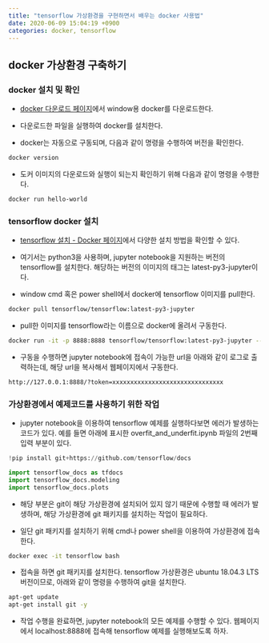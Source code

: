 ```yaml
---
title: "tensorflow 가상환경을 구현하면서 배우는 docker 사용법"
date: 2020-06-09 15:04:19 +0900
categories: docker, tensorflow
---
```


## docker 가상환경 구축하기

### docker 설치 및 확인

- [docker 다운로드 페이지](https://docs.docker.com/get-docker/)에서 window용 docker를 다운로드한다.

- 다운로드한 파일을 실행하여 docker를 설치한다.

- docker는 자동으로 구동되며, 다음과 같이 명령을 수행하여 버전을 확인한다.

```bash
docker version
```

- 도커 이미지의 다운로드와 실행이 되는지 확인하기 위해 다음과 같이 명령을 수행한다.

```bash
docker run hello-world
```

### tensorflow docker 설치

- [tensorflow 설치 - Docker 페이지](https://www.tensorflow.org/install/docker?hl=ko)에서 다양한 설치 방법을 확인할 수 있다.

- 여기서는 python3을 사용하며, jupyter notebook을 지원하는 버전의 tensorflow를 설치한다. 해당하는 버전의 이미지의 태그는 latest-py3-jupyter이다.

- window cmd 혹은 power shell에서 docker에 tensorflow 이미지를 pull한다.

```bash
docker pull tensorflow/tensorflow:latest-py3-jupyter
```

- pull한 이미지를 tensorflow라는 이름으로 docker에 올려서 구동한다.

```bash
docker run -it -p 8888:8888 tensorflow/tensorflow:latest-py3-jupyter --name tensorflow
```

- 구동을 수행하면 jupyter notebook에 접속이 가능한 url을 아래와 같이 로그로 출력하는데, 해당 url을 복사해서 웹페이지에서 구동한다.

```bash
http://127.0.0.1:8888/?token=xxxxxxxxxxxxxxxxxxxxxxxxxxxxxxx
```

### 가상환경에서 예제코드를 사용하기 위한 작업

- jupyter notebook을 이용하여 tensorflow 예제를 실행하다보면 에러가 발생하는 코드가 있다. 예를 들면 아래에 표시한 overfit_and_underfit.ipynb 파일의 2번째 입력 부분이 있다.

```python
!pip install git+https://github.com/tensorflow/docs

import tensorflow_docs as tfdocs
import tensorflow_docs.modeling
import tensorflow_docs.plots
```

- 해당 부분은 git이 해당 가상환경에 설치되어 있지 않기 때문에 수행할 때 에러가 발생하며, 해당 가상환경에 git 패키지를 설치하는 작업이 필요하다.

- 일단 git 패키지를 설치하기 위해 cmd나 power shell을 이용하여 가상환경에 접속한다.

```bash
docker exec -it tensorflow bash
```

- 접속을 하면 git 패키지를 설치한다. tensorflow 가상환경은 ubuntu 18.04.3 LTS 버전이므로, 아래와 같이 명령을 수행하여 git을 설치한다.

```bash
apt-get update
apt-get install git -y
```

- 작업 수행을 완료하면, jupyter notebook의 모든 예제를 수행할 수 있다. 웹페이지에서 localhost:8888에 접속해 tensorflow 예제를 실행해보도록 하자.
